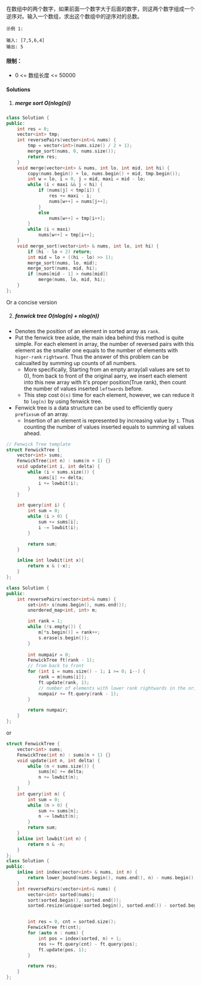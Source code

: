 在数组中的两个数字，如果前面一个数字大于后面的数字，则这两个数字组成一个逆序对。输入一个数组，求出这个数组中的逆序对的总数。

 

```
示例 1:

输入: [7,5,6,4]
输出: 5
```

 

#### 限制：

- 0 <= 数组长度 <= 50000

#### Solutions

1. ##### merge sort O(nlog(n))

```c++
class Solution {
public:
    int res = 0;
    vector<int> tmp;
    int reversePairs(vector<int>& nums) {
        tmp = vector<int>(nums.size() / 2 + 1);
        merge_sort(nums, 0, nums.size());
        return res;
    }
    void merge(vector<int> & nums, int lo, int mid, int hi) {
        copy(nums.begin() + lo, nums.begin() + mid, tmp.begin());
        int w = lo, i = 0, j = mid, maxi = mid - lo;
        while (i < maxi && j < hi) {
            if (nums[j] < tmp[i]) {
                res += maxi - i;
                nums[w++] = nums[j++];
            }
            else
                nums[w++] = tmp[i++];
        }
        while (i < maxi)
            nums[w++] = tmp[i++];
    }
    void merge_sort(vector<int> & nums, int lo, int hi) {
        if (hi - lo < 2) return;
        int mid = lo + ((hi - lo) >> 1);
        merge_sort(nums, lo, mid);
        merge_sort(nums, mid, hi);
        if (nums[mid - 1] > nums[mid])
            merge(nums, lo, mid, hi);
    }
};
```

Or a concise version

2. ##### fenwick tree O(nlog(n) + nlog(n))

- Denotes the position of an element in sorted array as `rank`. 
- Put the fenwick tree aside, the main idea behind this method is quite simple. For each element in array, the number of reversed pairs with this element as the smaller one equals to the number of elements with `higer-rank` `rightward`. Thus the answer of this problem can be calcualted by summing up counts of all numbers.
    - More specifically, Starting from an empty array(all values are set to 0), from back to front of the original aarry, we insert each element into this new array with it's proper position(True rank), then count the number of values inserted `leftwards` before.
    - This step cost `O(n)` time for each element, however, we can reduce it to `log(n)` by using fenwick tree.
- Fenwick tree is a data structure can be used to efficiently query `prefixsum` of an array.
    - Insertion of an element is represented by increasing value by `1`. Thus counting the number of values inserted equals to summing all values ahead.

```c++
// Fenwick Tree template
struct FenwickTree {
    vector<int> sums;
    FenwickTree(int n) : sums(n + 1) {}
    void update(int i, int delta) {
        while (i < sums.size()) {
            sums[i] += delta;
            i += lowbit(i);
        }
    }

    int query(int i) {
        int sum = 0;
        while (i > 0) {
            sum += sums[i];
            i -= lowbit(i);
        }

        return sum;
    }

    inline int lowbit(int x){
        return x & (-x);
    }
};

class Solution {
public:
    int reversePairs(vector<int>& nums) {
        set<int> s(nums.begin(), nums.end());
        unordered_map<int, int> m;

        int rank = 1;
        while (!s.empty()) {
            m[*s.begin()] = rank++;
            s.erase(s.begin());
        }
        
        int numpair = 0;
        FenwickTree ft(rank - 1);
        // from back to front
        for (int i = nums.size() - 1; i >= 0; i--) {
            rank = m[nums[i]];
            ft.update(rank, 1);
            // number of elements with lower rank rightwards in the original array
            numpair += ft.query(rank - 1);
        }

        return numpair;
    }
};
```

or 

```c++
struct FenwickTree {
    vector<int> sums;
    FenwickTree(int n) : sums(n + 1) {}
    void update(int n, int delta) {
        while (n < sums.size()) {
            sums[n] += delta;
            n += lowbit(n);
        }
    }
    int query(int n) {
        int sum = 0;
        while (n > 0) {
            sum += sums[n];
            n -= lowbit(n);
        }
        return sum;
    }
    inline int lowbit(int n) {
        return n & -n;
    }
};
class Solution {
public:
    inline int index(vector<int> & nums, int n) {
        return lower_bound(nums.begin(), nums.end(), n) - nums.begin();
    }
    int reversePairs(vector<int>& nums) {
        vector<int> sorted(nums);
        sort(sorted.begin(), sorted.end());
        sorted.resize(unique(sorted.begin(), sorted.end()) - sorted.begin());


        int res = 0, cnt = sorted.size();
        FenwickTree ft(cnt);
        for (auto n : nums) {
            int pos = index(sorted, n) + 1;
            res += ft.query(cnt) - ft.query(pos);
            ft.update(pos, 1);
        }

        return res;
    }
};
```